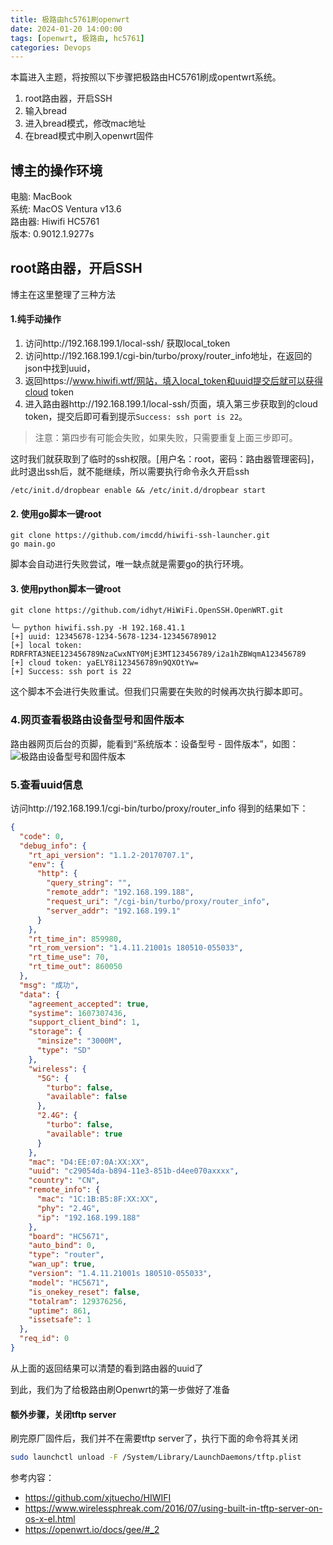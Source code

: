 ```yaml
---
title: 极路由hc5761刷openwrt
date: 2024-01-20 14:00:00
tags: [openwrt, 极路由, hc5761]
categories: Devops
---
```

本篇进入主题，将按照以下步骤把极路由HC5761刷成opentwrt系统。
1. root路由器，开启SSH
2. 输入bread
3. 进入bread模式，修改mac地址
4. 在bread模式中刷入openwrt固件

## 博主的操作环境
电脑: MacBook  
系统: MacOS Ventura v13.6  
路由器: Hiwifi HC5761  
版本: 0.9012.1.9277s

## root路由器，开启SSH

博主在这里整理了三种方法

#### 1.纯手动操作
1. 访问http://192.168.199.1/local-ssh/ 获取local_token
2. 访问http://192.168.199.1/cgi-bin/turbo/proxy/router_info地址，在返回的json中找到uuid，
3. 返回https://www.hiwifi.wtf/网站，填入local_token和uuid提交后就可以获得cloud token
4. 进入路由器http://192.168.199.1/local-ssh/页面，填入第三步获取到的cloud token，提交后即可看到提示`Success: ssh port is 22`。
> 注意：第四步有可能会失败，如果失败，只需要重复上面三步即可。

这时我们就获取到了临时的ssh权限。[用户名：root，密码：路由器管理密码]，此时退出ssh后，就不能继续，所以需要执行命令永久开启ssh
```shell
/etc/init.d/dropbear enable && /etc/init.d/dropbear start
```

#### 2. 使用go脚本一键root
```shell
git clone https://github.com/imcdd/hiwifi-ssh-launcher.git
go main.go
```
脚本会自动进行失败尝试，唯一缺点就是需要go的执行环境。

#### 3. 使用python脚本一键root
```shell
git clone https://github.com/idhyt/HiWiFi.OpenSSH.OpenWRT.git

╰─ python hiwifi.ssh.py -H 192.168.41.1
[+] uuid: 12345678-1234-5678-1234-123456789012
[+] local token: RDRFRTA3NEE123456789NzaCwxNTY0MjE3MT123456789/i2a1hZBWqmA123456789
[+] cloud token: yaELY8i123456789n9QXOtYw=
[+] Success: ssh port is 22
```
这个脚本不会进行失败重试。但我们只需要在失败的时候再次执行脚本即可。


### 4.网页查看极路由设备型号和固件版本
路由器网页后台的页脚，能看到“系统版本：设备型号 - 固件版本”，如图：
![极路由设备型号和固件版本](https://openwrt.io/img/gee-device-model-and-rom-version-in-web.png "网页查看极路由设备型号和固件版本")

### 5.查看uuid信息
访问http://192.168.199.1/cgi-bin/turbo/proxy/router_info 得到的结果如下：
```json
{
  "code": 0,
  "debug_info": {
    "rt_api_version": "1.1.2-20170707.1",
    "env": {
      "http": {
        "query_string": "",
        "remote_addr": "192.168.199.188",
        "request_uri": "/cgi-bin/turbo/proxy/router_info",
        "server_addr": "192.168.199.1"
      }
    },
    "rt_time_in": 859980,
    "rt_rom_version": "1.4.11.21001s 180510-055033",
    "rt_time_use": 70,
    "rt_time_out": 860050
  },
  "msg": "成功",
  "data": {
    "agreement_accepted": true,
    "systime": 1607307436,
    "support_client_bind": 1,
    "storage": {
      "minsize": "3000M",
      "type": "SD"
    },
    "wireless": {
      "5G": {
        "turbo": false,
        "available": false
      },
      "2.4G": {
        "turbo": false,
        "available": true
      }
    },
    "mac": "D4:EE:07:0A:XX:XX",
    "uuid": "c29054da-b894-11e3-851b-d4ee070axxxx",
    "country": "CN",
    "remote_info": {
      "mac": "1C:1B:B5:8F:XX:XX",
      "phy": "2.4G",
      "ip": "192.168.199.188"
    },
    "board": "HC5671",
    "auto_bind": 0,
    "type": "router",
    "wan_up": true,
    "version": "1.4.11.21001s 180510-055033",
    "model": "HC5671",
    "is_onekey_reset": false,
    "totalram": 129376256,
    "uptime": 861,
    "issetsafe": 1
  },
  "req_id": 0
}
```
从上面的返回结果可以清楚的看到路由器的uuid了   

到此，我们为了给极路由刷Openwrt的第一步做好了准备


#### 额外步骤，关闭tftp server
刷完原厂固件后，我们并不在需要tftp server了，执行下面的命令将其关闭
```bash
sudo launchctl unload -F /System/Library/LaunchDaemons/tftp.plist
```

参考内容：
- https://github.com/xjtuecho/HIWIFI
- https://www.wirelessphreak.com/2016/07/using-built-in-tftp-server-on-os-x-el.html
- https://openwrt.io/docs/gee/#_2